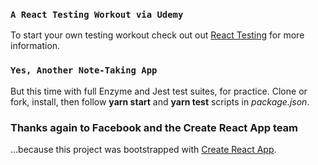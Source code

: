 ### `A React Testing Workout via Udemy`
To start your own testing workout check out out [React Testing](https://www.udemy.com/share/101VMUAEETCLPQ) for more information.

### `Yes, Another Note-Taking App`
But this time with full Enzyme and Jest test suites, for practice. Clone or fork, install, then follow __yarn start__ and __yarn test__ scripts in *package.json*.

### Thanks again to Facebook and the Create React App team
...because this project was bootstrapped with [Create React App](https://github.com/facebook/create-react-app).
